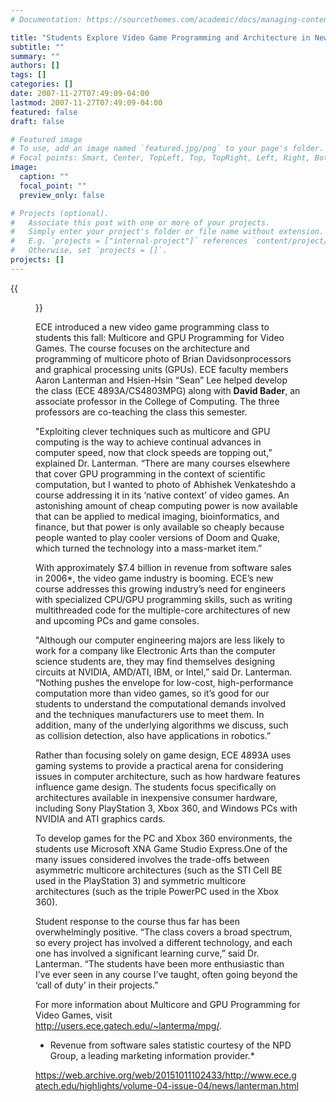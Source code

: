 ```yaml
---
# Documentation: https://sourcethemes.com/academic/docs/managing-content/

title: "Students Explore Video Game Programming and Architecture in New Course"
subtitle: ""
summary: ""
authors: []
tags: []
categories: []
date: 2007-11-27T07:49:09-04:00
lastmod: 2007-11-27T07:49:09-04:00
featured: false
draft: false

# Featured image
# To use, add an image named `featured.jpg/png` to your page's folder.
# Focal points: Smart, Center, TopLeft, Top, TopRight, Left, Right, BottomLeft, Bottom, BottomRight.
image:
  caption: ""
  focal_point: ""
  preview_only: false

# Projects (optional).
#   Associate this post with one or more of your projects.
#   Simply enter your project's folder or file name without extension.
#   E.g. `projects = ["internal-project"]` references `content/project/deep-learning/index.md`.
#   Otherwise, set `projects = []`.
projects: []
---
```


{{<figure src="Abhishek-Venkatesh-Xbox1.jpg">}}

ECE introduced a new video game programming class to students this fall: Multicore and GPU Programming for Video Games. The course focuses on the architecture and programming of multicore  photo of Brian Davidsonprocessors and graphical processing units (GPUs). ECE faculty members Aaron Lanterman and Hsien-Hsin “Sean” Lee helped develop the class (ECE 4893A/CS4803MPG) along with **David Bader**, an associate professor in the College of Computing. The three professors are co-teaching the class this semester.

"Exploiting clever techniques such as multicore and GPU computing is the way to achieve continual advances in computer speed, now that clock speeds are topping out,” explained Dr. Lanterman. “There are many courses elsewhere that cover GPU programming in the context of scientific computation, but I wanted to photo of Abhishek Venkateshdo a course addressing it in its ‘native context’ of video games. An astonishing amount of cheap computing power is now available that can be applied to medical imaging, bioinformatics, and finance, but that power is only available so cheaply because people wanted to play cooler versions of Doom and Quake, which turned the technology into a mass-market item.”

With approximately $7.4 billion in revenue from software sales in 2006*, the video game industry is booming. ECE’s new course addresses this growing industry’s need for engineers with specialized CPU/GPU programming skills, such as writing multithreaded code for the multiple-core architectures of new and upcoming PCs and game consoles.

"Although our computer engineering majors are less likely to work for a company like Electronic Arts than the computer science students are, they may find themselves designing circuits at NVIDIA, AMD/ATI, IBM, or Intel,” said Dr. Lanterman. “Nothing pushes the envelope for low-cost, high-performance computation more than video games, so it’s good for our students to understand the computational demands involved and the techniques manufacturers use to meet them. In addition, many of the underlying algorithms we discuss, such as collision detection, also have applications in robotics.”

Rather than focusing solely on game design, ECE 4893A uses gaming systems to provide a practical arena for considering issues in computer architecture, such as how hardware features influence game design. The students focus specifically on architectures available in inexpensive consumer hardware, including Sony PlayStation 3, Xbox 360, and Windows PCs with NVIDIA and ATI graphics cards.

To develop games for the PC and Xbox 360 environments, the students use Microsoft XNA Game Studio Express.One of the many issues considered involves the trade-offs between asymmetric multicore architectures (such as the STI Cell BE used in the PlayStation 3) and symmetric multicore architectures (such as the triple PowerPC used in the Xbox 360).

Student response to the course thus far has been overwhelmingly positive. “The class covers a broad spectrum, so every project has involved a different technology, and each one has involved a significant learning curve,” said Dr. Lanterman. “The students have been more enthusiastic than I’ve ever seen in any course I’ve taught, often going beyond the ‘call of duty’ in their projects.”

For more information about Multicore and GPU Programming for Video Games, visit http://users.ece.gatech.edu/~lanterma/mpg/.

* Revenue from software sales statistic courtesy of the NPD Group, a leading marketing information provider.*

https://web.archive.org/web/20151011102433/http://www.ece.gatech.edu/highlights/volume-04-issue-04/news/lanterman.html
